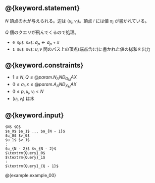 ## @{keyword.statement}
$N$ 頂点の木が与えられる。辺は $(u_i, v_i)$。頂点 $i$ には値 $a_i$ が書かれている。

$Q$ 個のクエリが飛んでくるので処理。

- `0 $p$ $x$`: $a_p \gets a_p + x$
- `1 $u$ $v$`: $u, v$ 間のパス上の頂点(端点含む)に書かれた値の総和を出力

## @{keyword.constraints}

- $1 \leq N, Q \leq @{param.N_AND_Q_MAX}$
- $0 \leq a_i, x \leq @{param.A_AND_X_MAX}$
- $0 \leq p, u_i, v_i < N$
- $(u_i, v_i)$ は木

## @{keyword.input}

~~~
$N$ $Q$
$a_0$ $a_1$ ... $a_{N - 1}$
$u_0$ $v_0$
$u_1$ $v_1$
:
$u_{N - 2}$ $v_{N - 2}$
$\textrm{Query}_0$
$\textrm{Query}_1$
:
$\textrm{Query}_{Q - 1}$
~~~

@{example.example_00}
